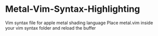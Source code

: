 # Metal-Vim-Syntax-Highlighting
Vim syntax file for apple metal shading language
Place metal.vim inside your vim syntax folder
and reload the buffer
